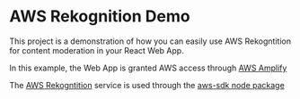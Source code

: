 # AWS Rekognition Demo 

This project is a demonstration of how you can easily use AWS Rekogntition for content moderation in your React Web App.  

In this example, the Web App is granted AWS access through [AWS Amplify](https://aws.amazon.com/amplify/getting-started/)

The [AWS Rekogntition](https://aws.amazon.com/rekognition/) service is used through the [aws-sdk node package](https://www.npmjs.com/package/aws-sdk) 
